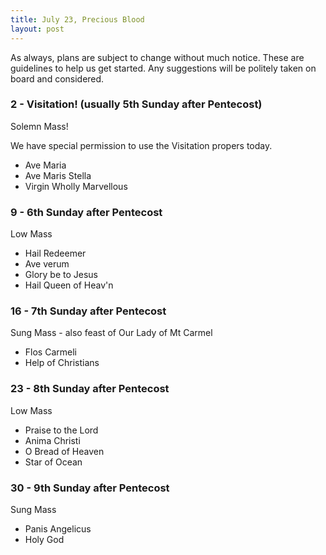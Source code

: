 ```yaml
---
title: July 23, Precious Blood
layout: post
---
```


As always, plans are subject to change without much notice. These are guidelines to help us get started. Any suggestions will be politely taken on board and considered.

### 2 - Visitation! (usually 5th Sunday after Pentecost)

Solemn Mass!

We have special permission to use the Visitation propers today.

* Ave Maria
* Ave Maris Stella
* Virgin Wholly Marvellous

### 9 - 6th Sunday after Pentecost

Low Mass

* Hail Redeemer
* Ave verum
* Glory be to Jesus
* Hail Queen of Heav'n

### 16 - 7th Sunday after Pentecost

Sung Mass - also feast of Our Lady of Mt Carmel

* Flos Carmeli
* Help of Christians

### 23 - 8th Sunday after Pentecost

Low Mass

* Praise to the Lord
* Anima Christi
* O Bread of Heaven
* Star of Ocean

### 30 - 9th Sunday after Pentecost

Sung Mass

* Panis Angelicus
* Holy God


